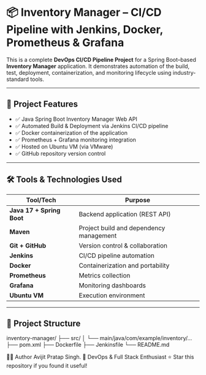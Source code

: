 # 📦 Inventory Manager – CI/CD Pipeline with Jenkins, Docker, Prometheus & Grafana

This is a complete **DevOps CI/CD Pipeline Project** for a Spring Boot–based **Inventory Manager** application. It demonstrates automation of the build, test, deployment, containerization, and monitoring lifecycle using industry-standard tools.

---

## 🚀 Project Features

- ✅ Java Spring Boot Inventory Manager Web API
- ✅ Automated Build & Deployment via Jenkins CI/CD pipeline
- ✅ Docker containerization of the application
- ✅ Prometheus + Grafana monitoring integration
- ✅ Hosted on Ubuntu VM (via VMware)
- ✅ GitHub repository version control

---

## 🛠️ Tools & Technologies Used

| Tool/Tech        | Purpose                         |
|------------------|----------------------------------|
| **Java 17 + Spring Boot** | Backend application (REST API) |
| **Maven**        | Project build and dependency management |
| **Git + GitHub** | Version control & collaboration |
| **Jenkins**      | CI/CD pipeline automation       |
| **Docker**       | Containerization and portability |
| **Prometheus**   | Metrics collection              |
| **Grafana**      | Monitoring dashboards           |
| **Ubuntu VM**    | Execution environment           |

---

## 📂 Project Structure

inventory-manager/
├── src/
│ └── main/java/com/example/inventory/...
├── pom.xml
├── Dockerfile
├── Jenkinsfile
└── README.md

👨‍💻 Author
Avijit Pratap Singh.
💼 DevOps & Full Stack Enthusiast
⭐ Star this repository if you found it useful!
